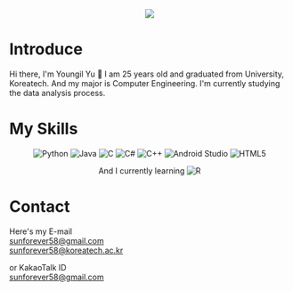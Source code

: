 <div align="center">
	<img src="https://capsule-render.vercel.app/api?type=cylinder&color=auto&text=Data%20Engineer&fontAlignY=45&fontSize=40&height=150&desc=Youngil%20Yu&descAlignY=70">
</div>

# Introduce
Hi there, I'm Youngil Yu 👋
I am 25 years old and graduated from University, Koreatech.
And my major is Computer Engineering.
I'm currently studying the data analysis process.


# My Skills

<div align="center">

![Python](https://img.shields.io/badge/python-3670A0?style=for-the-badge&logo=python&logoColor=ffdd54) ![Java](https://img.shields.io/badge/java-%23ED8B00.svg?style=for-the-badge&logo=java&logoColor=white) ![C](https://img.shields.io/badge/c-%2300599C.svg?style=for-the-badge&logo=c&logoColor=white) ![C#](https://img.shields.io/badge/c%23-%23239120.svg?style=for-the-badge&logo=c-sharp&logoColor=white) ![C++](https://img.shields.io/badge/c++-%2300599C.svg?style=for-the-badge&logo=c%2B%2B&logoColor=white)  ![Android Studio](https://img.shields.io/badge/Android%20Studio-3DDC84.svg?style=for-the-badge&logo=android-studio&logoColor=white) ![HTML5](https://img.shields.io/badge/html5-%23E34F26.svg?style=for-the-badge&logo=html5&logoColor=white)

 And I currently learning ![R](https://img.shields.io/badge/r-%23276DC3.svg?style=for-the-badge&logo=r&logoColor=white)
</div>

# Contact
Here's my E-mail</br>
sunforever58@gmail.com</br>
sunforever58@koreatech.ac.kr

or KakaoTalk ID</br>
sunforever58@gmail.com
